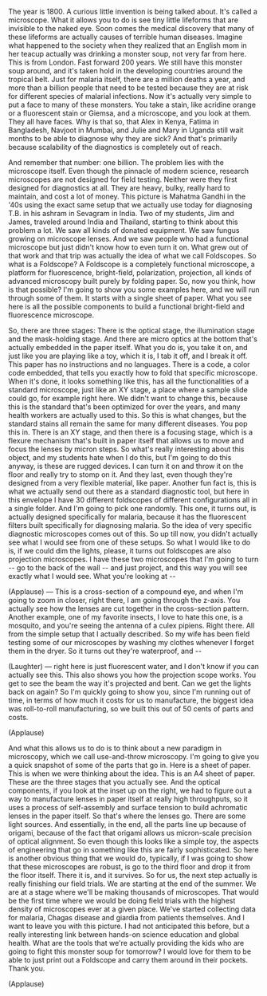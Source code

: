 
The year is 1800.
A curious little invention is being talked about.
It&#39;s called a microscope.
What it allows you to do
is see tiny little lifeforms
that are invisible to the naked eye.
Soon comes the medical discovery
that many of these lifeforms are actually causes
of terrible human diseases.
Imagine what happened to the society
when they realized
that an English mom in her teacup
actually was drinking a monster soup,
not very far from here. This is from London.
Fast forward 200 years.
We still have this monster soup around,
and it&#39;s taken hold in the developing countries
around the tropical belt.
Just for malaria itself,
there are a million deaths a year,
and more than a billion people
that need to be tested because they are at risk
for different species of malarial infections.
Now it&#39;s actually very simple to put a face
to many of these monsters.
You take a stain, like acridine orange
or a fluorescent stain or Giemsa,
and a microscope, and you look at them.
They all have faces.
Why is that so, that Alex in Kenya,
Fatima in Bangladesh, Navjoot in Mumbai,
and Julie and Mary in Uganda still wait months
to be able to diagnose why they are sick?
And that&#39;s primarily because scalability
of the diagnostics is completely out of reach.

And remember that number: one billion.
The problem lies with the microscope itself.
Even though the pinnacle of modern science,
research microscopes are
not designed for field testing.
Neither were they first designed
for diagnostics at all.
They are heavy, bulky, really hard to maintain,
and cost a lot of money.
This picture is Mahatma Gandhi in the &#39;40s
using the exact same setup
that we actually use today
for diagnosing T.B. in his ashram
in Sevagram in India.
Two of my students, Jim and James,
traveled around India and Thailand,
starting to think about this problem a lot.
We saw all kinds of donated equipment.
We saw fungus growing on microscope lenses.
And we saw people who had a functional microscope
but just didn&#39;t know how to even turn it on.
What grew out of that work and that trip
was actually the idea of what we call Foldscopes.
So what is a Foldscope?
A Foldscope is a completely functional microscope,
a platform for fluorescence, bright-field,
polarization, projection,
all kinds of advanced microscopy
built purely by folding paper.
So, now you think, how is that possible?
I&#39;m going to show you some examples here,
and we will run through some of them.
It starts with a single sheet of paper.
What you see here is all the possible components
to build a functional bright-field
and fluorescence microscope.

So, there are three stages:
There is the optical stage, the illumination stage
and the mask-holding stage.
And there are micro optics at the bottom
that&#39;s actually embedded in the paper itself.
What you do is, you take it on,
and just like you are playing like a toy,
which it is,
I tab it off,
and I break it off.
This paper has no instructions and no languages.
There is a code, a color code embedded,
that tells you exactly how to
fold that specific microscope.
When it&#39;s done, it looks something like this,
has all the functionalities of a standard microscope,
just like an XY stage,
a place where a sample slide could go,
for example right here.
We didn&#39;t want to change this,
because this is the standard
that&#39;s been optimized for over the years,
and many health workers are actually used to this.
So this is what changes,
but the standard stains all remain the same
for many different diseases.
You pop this in.
There is an XY stage,
and then there is a focusing stage,
which is a flexure mechanism
that&#39;s built in paper itself that allows us to move
and focus the lenses by micron steps.
So what&#39;s really interesting about this object,
and my students hate when I do this,
but I&#39;m going to do this anyway,
is these are rugged devices.
I can turn it on and throw it on the floor
and really try to stomp on it.
And they last, even though they&#39;re designed
from a very flexible material, like paper.
Another fun fact is, this is what we actually
send out there as a standard diagnostic tool,
but here in this envelope
I have 30 different foldscopes
of different configurations all in a single folder.
And I&#39;m going to pick one randomly.
This one, it turns out, is actually designed
specifically for malaria,
because it has the fluorescent filters built
specifically for diagnosing malaria.
So the idea of very specific diagnostic microscopes
comes out of this.
So up till now, you didn&#39;t actually see
what I would see from one of these setups.
So what I would like to do is,
if we could dim the lights, please,
it turns out foldscopes are
also projection microscopes.
I have these two microscopes that I&#39;m going to turn --
go to the back of the wall --
and just project, and this way you will see
exactly what I would see.
What you&#39;re looking at --

(Applause)
 —
This is a cross-section of a compound eye,
and when I&#39;m going to zoom in closer, right there,
I am going through the z-axis.
You actually see how the lenses are cut together
in the cross-section pattern.
Another example, one of my favorite insects,
I love to hate this one,
is a mosquito,
and you&#39;re seeing the antenna of a culex pipiens.
Right there.
All from the simple setup that I actually described.
So my wife has been field testing
some of our microscopes
by washing my clothes whenever I forget them
in the dryer.
So it turns out they&#39;re waterproof, and --

(Laughter)
 —
right here is just fluorescent water,
and I don&#39;t know if you can actually see this.
This also shows you how 
the projection scope works.
You get to see the beam the 
way it&#39;s projected and bent.
Can we get the lights back on again?
So I&#39;m quickly going to show you,
since I&#39;m running out of time,
in terms of how much it costs for us to manufacture,
the biggest idea was roll-to-roll manufacturing,
so we built this out of 50 cents of parts and costs.

(Applause)

And what this allows us to do
is to think about a new paradigm in microscopy,
which we call use-and-throw microscopy.
I&#39;m going to give you a quick snapshot
of some of the parts that go in.
Here is a sheet of paper.
This is when we were thinking about the idea.
This is an A4 sheet of paper.
These are the three stages that you actually see.
And the optical components, if you
look at the inset up on the right,
we had to figure out a way to manufacture lenses
in paper itself at really high throughputs,
so it uses a process of self-assembly
and surface tension
to build achromatic lenses in the paper itself.
So that&#39;s where the lenses go.
There are some light sources.
And essentially, in the end,
all the parts line up because of origami,
because of the fact that origami allows us
micron-scale precision of optical alignment.
So even though this looks like a simple toy,
the aspects of engineering that go in
something like this are fairly sophisticated.
So here is another obvious thing that we would do,
typically, if I was going to show
that these microscopes are robust,
is go to the third floor and
drop it from the floor itself.
There it is, and it survives.
So for us, the next step actually
is really finishing our field trials.
We are starting at the end of the summer.
We are at a stage where we&#39;ll be 
making thousands of microscopes.
That would be the first time where we would be
doing field trials with the highest density
of microscopes ever at a given place.
We&#39;ve started collecting data for malaria,
Chagas disease and giardia from patients themselves.
And I want to leave you with this picture.
I had not anticipated this before,
but a really interesting link
between hands-on science education
and global health.
What are the tools that we&#39;re actually providing
the kids who are going to fight
this monster soup for tomorrow?
I would love for them to be able to just print out
a Foldscope and carry them around in their pockets.
Thank you.

(Applause)

